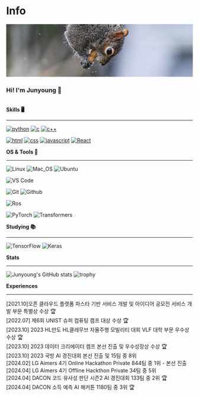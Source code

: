 
<h1>Info</h1>
<a href="https://github.com/be0k"><img src="squirrel.jpg"></a>
<h3>Hi! I'm Junyoung 🤗</h3>
<br>

  <summary><b>Skills 🖥️</b></summary>
<hr>

[![python](https://img.shields.io/badge/python-★★★-lightgrey?labelColor=3776AB&logo=Python&style=for-the-badge&logoColor=white)](https://www.python.org/)
[![c](https://img.shields.io/badge/C-★★★-lightgrey?labelColor=A8B9CC&logo=C&style=for-the-badge&logoColor=white)](https://en.wikipedia.org/wiki/C_(programming_language))
[![c++](https://img.shields.io/badge/C++-★★★-lightgrey?labelColor=00599C&logo=C%2B%2B&style=for-the-badge&logoColor=white)](https://en.wikipedia.org/wiki/C%2B%2B)

[![html](https://img.shields.io/badge/html-★★★-lightgrey?labelColor=E34F26&logo=HTML5&style=for-the-badge&logoColor=white)](https://www.w3schools.com/html)
[![css](https://img.shields.io/badge/css-★★★-lightgrey?labelColor=1572B6&logo=CSS3&style=for-the-badge&logoColor=white)](https://www.w3schools.com/css)
[![javascript](https://img.shields.io/badge/javascript-★★★-lightgrey?labelColor=F7DF1E&logo=JavaScript&style=for-the-badge&logoColor=black)](https://www.w3schools.com/js)
[![React](https://img.shields.io/badge/React-%E2%98%85%E2%98%85%E2%98%85-lightgrey?labelColor=61DBFB&logo=react&style=for-the-badge&logoColor=black)](https://react.dev/)




<summary><b>OS & Tools 🔨</b></summary>
<hr>

![Linux](https://img.shields.io/badge/-Linux-FCC624?logo=Linux&style=flat-square&logoColor=black)
![Mac_OS](https://img.shields.io/badge/-Mac_OS-999999?logo=Apple&style=flat-square&logoColor=white)
![Ubuntu](https://img.shields.io/badge/-Ubuntu-E95420?logo=Ubuntu&style=flat-square&logoColor=white)

![VS Code](https://img.shields.io/badge/-VS_Code-007ACC?logo=visual-studio-code&style=flat-square&logoColor=white)

![Git](https://img.shields.io/badge/-Git-F05032?logo=Git&style=flat-square&logoColor=white)
![Github](https://img.shields.io/badge/-Github-181717?logo=Github&style=flat-square&logoColor=white)

![Ros](https://img.shields.io/badge/-ROS-22314E?logo=Ros&style=flat-square&logoColor=white)

![PyTorch](https://img.shields.io/badge/-PyTorch-EE4C2C?logo=PyTorch&style=flat-square&logoColor=white)
![Transformers](https://img.shields.io/badge/-🤗%20Transformers-FFD21E?logo=Transformers&style=flat-square&logoColor=white)



<summary><b>Studying 📚</b></summary>
<hr>

![TensorFlow](https://img.shields.io/badge/-TensorFlow-FF6F00?logo=TensorFlow&style=flat-square&logoColor=white)
![Keras](https://img.shields.io/badge/-Keras-D00000?logo=Keras&style=flat-square&logoColor=white)


<summary><b>Stats</b></summary>
<hr>

![Junyoung's GitHub stats](https://github-readme-stats.vercel.app/api?username=be0k&title_color=3498db&text_color=2ecc71&icon_color=3498db&bg_color=00000000&hide_border=true&show_icons=true&include_all_commits=true&disable_animations=true)
![trophy](https://github-profile-trophy.vercel.app/?username=be0k&no-bg=true&no-frame=true&column=4&theme=algolia)



<summary><b>Experiences</b></summary>
<hr>

[2021.10]오픈 클라우드 플랫폼 파스타 기반 서비스 개발 및 아이디어 공모전 서비스 개발 부문 특별상 수상 🏆  
[2022.07] 제6회 UNIST 슈퍼 컴퓨팅 캠프 대상 수상 🏆  
[2023.10] 2023 HL만도 HL클레무브 자율주행 모빌리티 대회 VLF 대학 부문 우수상 수상 🏆  
[2023.10] 2023 데이터 크리에이터 캠프 본선 진출 및 우수성장상 수상 🏆  
[2023.10] 2023 국방 AI 경진대회 본선 진출 및 15팀 중 8위  
[2024.02] LG Aimers 4기 Online Hackathon Private 844팀 중 1위 - 본선 진출  
[2024.04] LG Aimers 4기 Offline Hackthon Private 34팀 중 5위  
[2024.04] DACON 코드 유사성 판단 시즌2 AI 경진대회 133팀 중 2위 🏆  
[2024.04] DACON 소득 예측 AI 해커톤 1180팀 중 3위 🏆  



